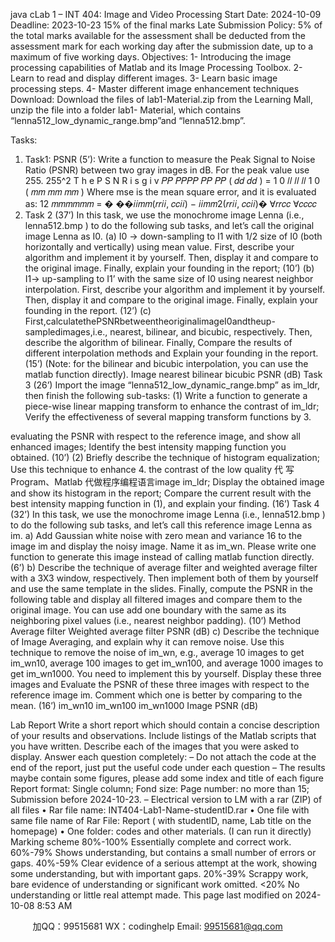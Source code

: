 java cLab 1 – INT 404: Image and Video Processing
Start Date: 2024-10-09 Deadline: 2023-10-23
15% of the final marks
Late Submission Policy: 5% of the total marks available for the assessment shall be deducted from the assessment mark for each working day after the submission date, up to a maximum of five working days.
Objectives:
1- Introducing the image processing capabilities of Matlab and its Image Processing Toolbox.
2- Learn to read and display different images.
3- Learn basic image processing steps.
4- Master different image enhancement techniques
Download:
Download the files of lab1-Material.zip from the Learning Mall, unzip the file into a folder lab1- Material, which contains “lenna512_low_dynamic_range.bmp”and “lenna512.bmp”.

Tasks:
1. Task1: PSNR (5’):
Write a function to measure the Peak Signal to Noise Ratio (PSNR) between two gray images in dB. For the peak value use 255. 255^2
T h e P S N R i s g i v 𝑃𝑃 𝑃𝑃𝑃𝑃 𝑃𝑃 𝑃𝑃 ( 𝑑𝑑 𝑑𝑑 ) = 1 0 𝑙𝑙 𝑙𝑙 𝑙𝑙 1 0 ( 𝑚𝑚 𝑚𝑚 𝑚𝑚 ) Where mse is the mean square error, and it is evaluated as:
 12 𝑚𝑚𝑚𝑚𝑚𝑚 = � ��𝑖𝑖𝑚𝑚(𝑟𝑟𝑖𝑖, 𝑐𝑐𝑖𝑖) − 𝑖𝑖𝑚𝑚2(𝑟𝑟𝑖𝑖, 𝑐𝑐𝑖𝑖)�
∀𝑟𝑟𝑐𝑐 ∀𝑐𝑐𝑐𝑐
2. Task 2 (37’)
In this task, we use the monochrome image Lenna (i.e., lenna512.bmp ) to do the following
sub tasks, and let’s call the original image Lenna as I0.
(a) I0 -> down-sampling to I1 with 1/2 size of I0 (both horizontally and vertically) using mean value. First, describe your algorithm and implement it by yourself. Then, display it and compare to the original image. Finally, explain your founding in the report; (10’)
(b) I1-> up-sampling to I1’ with the same size of I0 using nearest neighbor interpolation. First, describe your algorithm and implement it by yourself. Then, display it and compare to the original image. Finally, explain your founding in the report. (12’)
(c) First,calculatethePSNRbetweentheoriginalimageI0andtheup-sampledimages,i.e., nearest, bilinear, and bicubic, respectively. Then, describe the algorithm of bilinear. Finally, Compare the results of different interpolation methods and Explain your founding in the report. (15’) (Note: for the bilinear and bicubic interpolation, you can use the matlab function directly).
Image nearest bilinear bicubic PSNR (dB)
Task 3 (26’)
Import the image “lenna512_low_dynamic_range.bmp” as im_ldr, then finish the following sub-tasks:
(1) Write a function to generate a piece-wise linear mapping transform to enhance the contrast of im_ldr; Verify the effectiveness of several mapping transform functions by
            3.

evaluating the PSNR with respect to the reference image, and show all enhanced images;
Identify the best intensity mapping function you obtained. (10’)
(2) Briefly describe the technique of histogram equalization; Use this technique to enhance
4.
the contrast of the low quality 代 写Program、Matlab
代做程序编程语言image im_ldr; Display the obtained image and show its histogram in the report; Compare the current result with the best intensity mapping function in (1), and explain your finding. (16’)
Task 4 (32’)
In this task, we use the monochrome image Lenna (i.e., lenna512.bmp ) to do the following sub tasks, and let’s call this reference image Lenna as im.
a) Add Gaussian white noise with zero mean and variance 16 to the image im and display the noisy image. Name it as im_wn. Please write one function to generate this image instead of calling matlab function directly. (6’)
b) Describe the technique of average filter and weighted average filter with a 3X3 window, respectively. Then implement both of them by yourself and use the same template in the slides. Finally, compute the PSNR in the following table and display all filtered images and compare them to the original image. You can use add one boundary with the same as its neighboring pixel values (i.e., nearest neighbor padding). (10’)
Method Average filter Weighted average filter PSNR (dB)
c) Describe the technique of Image Averaging, and explain why it can remove noise. Use this technique to remove the noise of im_wn, e.g., average 10 images to get im_wn10, average 100 images to get im_wn100, and average 1000 images to get im_wn1000. You need to implement this by yourself.
Display these three images and Evaluate the PSNR of these three images with respect to the reference image im.
Comment which one is better by comparing to the mean. (16’)
im_wn10 im_wn100 im_wn1000
         Image PSNR (dB)
            
Lab Report
Write a short report which should contain a concise description of your results and observations. Include listings of the Matlab scripts that you have written. Describe each of the images that you were asked to display.
Answer each question completely:
– Do not attach the code at the end of the report, just put the useful code under each question
– The results maybe contain some figures, please add some index and title of each figure Report format: Single column; Fond size:  Page number: no more than 15;
Submission before 2024-10-23.
– Electrical version to LM with a rar (ZIP) of all files
• Rar file name: INT404-Lab1-Name-studentID.rar
• One file with same file name of Rar File: Report ( with studentID, name, Lab title on the
homepage)
• One folder: codes and other materials. (I can run it directly)
Marking scheme
80%-100% Essentially complete and correct work.
60%-79% Shows understanding, but contains a small number of errors or gaps.
40%-59% Clear evidence of a serious attempt at the work, showing some understanding, but with important gaps.
20%-39% Scrappy work, bare evidence of understanding or significant work omitted. <20% No understanding or little real attempt made.
This page last modified on 2024-10-08 8:53 AM

         
加QQ：99515681  WX：codinghelp  Email: 99515681@qq.com
